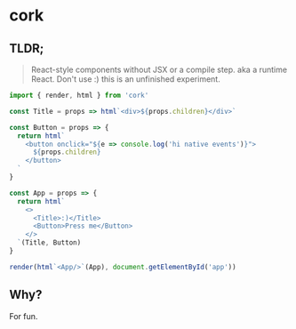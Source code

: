 # cork

## TLDR;
> React-style components without JSX or a compile step. aka a runtime React. Don't use :) this is an unfinished experiment.



```javascript
import { render, html } from 'cork'

const Title = props => html`<div>${props.children}</div>`

const Button = props => {
  return html`
    <button onclick="${e => console.log('hi native events')}">
      ${props.children}
    </button>
  `
}

const App = props => {
  return html`
    <>
      <Title>:)</Title>
      <Button>Press me</Button>
    </>
  `(Title, Button)
}

render(html`<App/>`(App), document.getElementById('app'))

```
## Why?
For fun.



